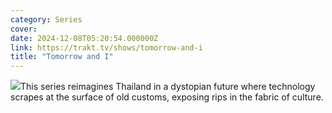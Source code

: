 ```yaml
---
category: Series
cover: 
date: 2024-12-08T05:20:54.000000Z
link: https://trakt.tv/shows/tomorrow-and-i
title: "Tomorrow and I"
---
```


![](https://walter-r2.trakt.tv/images/shows/000/255/456/fanarts/thumb/d17863ec0c.jpg)This series reimagines Thailand in a dystopian future where technology scrapes at the surface of old customs, exposing rips in the fabric of culture.